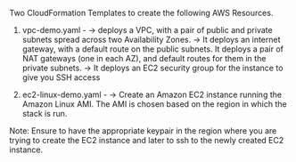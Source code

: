 Two CloudFormation Templates to create the following AWS Resources.

1. vpc-demo.yaml - 
   -> deploys a VPC, with a pair of public and private subnets spread across two Availability Zones. 
   -> It deploys an internet gateway, with a default route on the public subnets. It deploys a pair of NAT gateways (one in each AZ), and default routes for them in the private subnets.
   -> It deploys an EC2 security group for the instance to give you SSH access

 2. ec2-linux-demo.yaml -
   -> Create an Amazon EC2 instance running the Amazon Linux AMI. The AMI is chosen based on the region in which the stack is run.

Note: Ensure to have the appropriate keypair in the region where you are trying to create the EC2 instance and later to ssh to the newly created EC2 instance.
